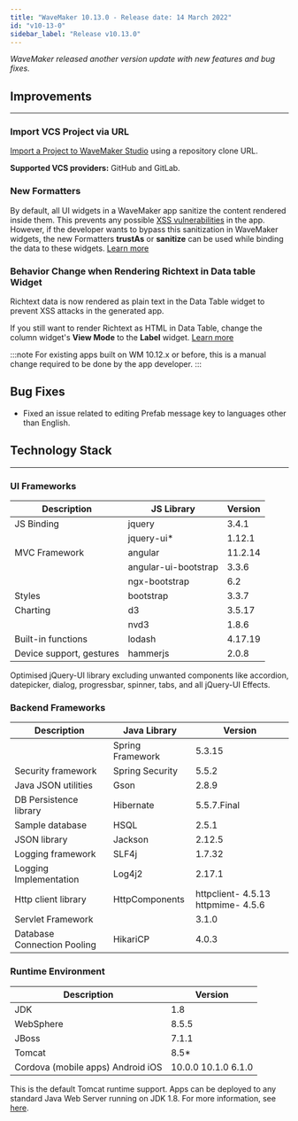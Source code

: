 ```yaml
---
title: "WaveMaker 10.13.0 - Release date: 14 March 2022"
id: "v10-13-0"
sidebar_label: "Release v10.13.0"
---
```

*WaveMaker released another version update with new features and bug fixes.*

## Improvements
---

### Import VCS Project via URL

[Import a Project to WaveMaker Studio](/learn/teams/import-vcs-project) using a repository clone URL.

**Supported VCS providers:** GitHub and GitLab.

### New Formatters

By default, all UI widgets in a WaveMaker app sanitize the content rendered inside them. This prevents any possible [XSS vulnerabilities](/learn/app-development/app-security/xss-prevention) in the app. However, if the developer wants to bypass this sanitization in WaveMaker widgets, the new Formatters **trustAs** or **sanitize** can be used while binding the data to these widgets. [Learn more](/learn/app-development/app-security/xss-prevention#using-formatters)

### Behavior Change when Rendering Richtext in Data table Widget

Richtext data is now rendered as plain text in the Data Table widget to prevent XSS attacks in the generated app.

If you still want to render Richtext as HTML in Data Table, change the column widget's **View Mode** to the **Label** widget. [Learn more](/learn/app-development/app-security/xss-prevention#sanitization-in-datatable-widget)

:::note
For existing apps built on WM 10.12.x or before, this is a manual change required to be done by the app developer.
:::

## Bug Fixes

- Fixed an issue related to editing Prefab message key to languages other than English.

## Technology Stack

---

### UI Frameworks

| Description | JS Library | Version |
| --- | --- | --- |
| JS Binding | jquery | 3.4.1 |
|  | jquery-ui* | 1.12.1 |
| MVC Framework | angular| 11.2.14 |
|  | angular-ui-bootstrap | 3.3.6 |
|  | ngx-bootstrap | 6.2 |
| Styles | bootstrap | 3.3.7 |
| Charting | d3 | 3.5.17 |
|  | nvd3 | 1.8.6 |
| Built-in functions | lodash | 4.17.19|
| Device support, gestures | hammerjs | 2.0.8 |

Optimised jQuery-UI library excluding unwanted components like accordion, datepicker, dialog, progressbar, spinner, tabs, and all jQuery-UI Effects.

### Backend Frameworks

| Description | Java Library | Version |
| --- | --- | --- |
|  | Spring Framework  | 5.3.15 |
| Security framework | Spring Security  | 5.5.2|
| Java JSON utilities | Gson  | 2.8.9 |
| DB Persistence library | Hibernate | 5.5.7.Final|
| Sample database | HSQL | 2.5.1|
| JSON library | Jackson  |  2.12.5|
| Logging framework | SLF4j  |1.7.32 |
| Logging Implementation | Log4j2  | 2.17.1 |
| Http client library | HttpComponents | httpclient- 4.5.13   httpmime- 4.5.6 |
| Servlet Framework |  | 3.1.0 |
|Database Connection Pooling | HikariCP | 4.0.3 |

### Runtime Environment

| Description | Version |
| --- | --- |
| JDK | 1.8 |
| WebSphere | 8.5.5 |
| JBoss | 7.1.1 |
| Tomcat | 8.5* |
| Cordova (mobile apps)   Android   iOS | 10.0.0   10.1.0    6.1.0 |

This is the default Tomcat runtime support. Apps can be deployed to any standard Java Web Server running on JDK 1.8. For more information, see [here](/learn/app-development/deployment/deployment-web-server).